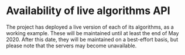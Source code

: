 # Availability of live algorithms API

The project has deployed a live version of each of its algorithms, as a working example. These will be maintained until at least the end of May 2020. After this date, they will be maintained on a best-effort basis, but please note that the servers may become unavailable.

